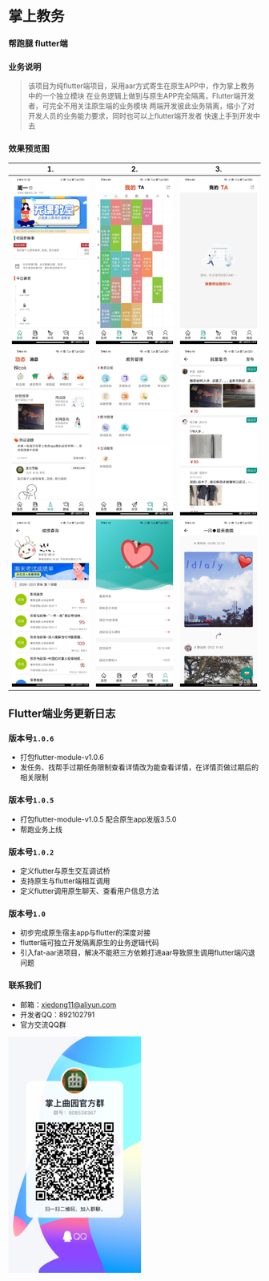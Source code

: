 # 掌上教务
   
### 帮跑腿 flutter端

### 业务说明
  
  >该项目为纯flutter端项目，采用aar方式寄生在原生APP中，作为掌上教务中的一个独立模块
  在业务逻辑上做到与原生APP完全隔离，Flutter端开发者，可完全不用关注原生端的业务模块
  两端开发彼此业务隔离，缩小了对开发人员的业务能力要求，同时也可以上flutter端开发者
  快速上手到开发中去

### 效果预览图

|1.|2. |3. |
|----|---|---|
|<img width="265" src="https://github.com/xiedong11/zsqy-module-flutter/blob/master/img/1.jpeg"/>|<img width="265" src="https://github.com/xiedong11/zsqy-module-flutter/blob/master/img/2.jpeg"/>|<img width="265" src="https://github.com/xiedong11/zsqy-module-flutter/blob/master/img/3.jpeg"/>|
|<img width="265" src="https://github.com/xiedong11/zsqy-module-flutter/blob/master/img/4.jpeg"/>|<img width="265" src="https://github.com/xiedong11/zsqy-module-flutter/blob/master/img/5.jpeg"/>|<img width="265" src="https://github.com/xiedong11/zsqy-module-flutter/blob/master/img/7.jpeg"/>|
|<img width="265" src="https://github.com/xiedong11/zsqy-module-flutter/blob/master/img/9.jpeg"/>|<img width="265" src="https://github.com/xiedong11/zsqy-module-flutter/blob/master/img/10.jpeg"/>|<img width="265" src="https://github.com/xiedong11/zsqy-module-flutter/blob/master/img/11.jpeg"/>|
## Flutter端业务更新日志


### 版本号`1.0.6`
- 打包flutter-module-v1.0.6
- 发任务、找帮手过期任务限制查看详情改为能查看详情，在详情页做过期后的相关限制

### 版本号`1.0.5`
- 打包flutter-module-v1.0.5 配合原生app发版3.5.0
- 帮跑业务上线

### 版本号`1.0.2`
- 定义flutter与原生交互调试桥
- 支持原生与flutter端相互调用
- 定义flutter调用原生聊天、查看用户信息方法
 
### 版本号`1.0`
- 初步完成原生宿主app与flutter的深度对接
- flutter端可独立开发隔离原生的业务逻辑代码
- 引入fat-aar进项目，解决不能把三方依赖打进aar导致原生调用flutter端闪退问题


### 联系我们
- 邮箱：xiedong11@aliyun.com
- 开发者QQ：892102791
- 官方交流QQ群
<img width="265" src="https://github.com/xiedong11/zsqy-module-flutter/blob/master/img/qq_group.png"/>


